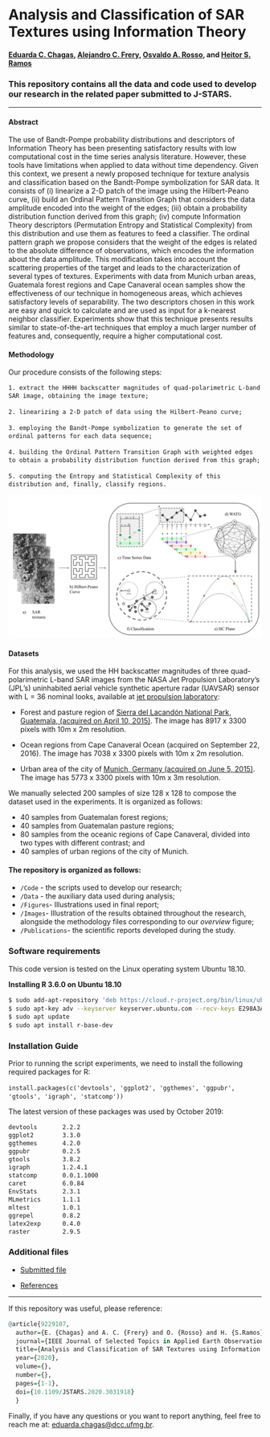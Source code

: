 # Analysis and Classification of SAR Textures using Information Theory

#### [Eduarda C. Chagas](mailto:eduarda.chagas@dcc.ufmg.br), [Alejandro C. Frery](mailto:acfrery@laccan.ufal.br), [Osvaldo A. Rosso](mailto:oarosso@gmail.com), and [Heitor S. Ramos](mailto:ramosh@dcc.ufmg.br)


### This repository contains all the data and code used to develop our research in the related paper submitted to J-STARS. 

---

#### Abstract

The use of Bandt-Pompe probability distributions and descriptors of Information Theory has been presenting satisfactory results with low computational cost in the time series analysis literature. However, these tools have limitations when applied to data without time dependency. Given this context, we present a newly proposed technique for texture analysis and classification based on the Bandt-Pompe symbolization for SAR data. It consists of (i) linearize a 2-D patch of the image using the Hilbert-Peano curve, (ii) build an Ordinal Pattern Transition Graph that considers the data amplitude encoded into the weight of the edges; (iii) obtain a probability distribution function derived from this graph; (iv) compute Information Theory descriptors (Permutation Entropy and Statistical Complexity) from this distribution and use them as features to feed a classifier. The ordinal pattern graph we propose considers that the weight of the edges is related to the absolute difference of observations, which encodes the information about the data amplitude. This modification takes into account the scattering properties of the target and leads to the characterization of several types of textures. Experiments with data from Munich urban areas, Guatemala forest regions and Cape Canaveral ocean samples show the effectiveness of our technique in homogeneous areas, which achieves satisfactory levels of separability. The two descriptors chosen in this work are easy and quick to calculate and are used as input for a k-nearest neighbor classifier. Experiments show that this technique presents results similar to state-of-the-art techniques that employ a much larger number of features and, consequently, require a higher computational cost.

#### Methodology

Our procedure consists of the following steps:

	1. extract the HHHH backscatter magnitudes of quad-polarimetric L-band SAR image, obtaining the image texture;

	2. linearizing a 2-D patch of data using the Hilbert-Peano curve;

	3. employing the Bandt-Pompe symbolization to generate the set of ordinal patterns for each data sequence;

	4. building the Ordinal Pattern Transition Graph with weighted edges to obtain a probability distribution function derived from this graph;

	5. computing the Entropy and Statistical Complexity of this distribution and, finally, classify regions.
	
<img src="/Figures/AnalysisSARTextures.png" />


#### Datasets

For this analysis, we used the HH backscatter magnitudes of three quad-polarimetric L-band SAR images from the NASA Jet Propulsion Laboratory’s (JPL’s) uninhabited aerial vehicle synthetic aperture radar (UAVSAR) sensor with L = 36 nominal looks, available at <a href="https://uavsar.jpl.nasa.gov/cgi-bin">jet propulsion laboratory</a>:

- Forest and pasture region of <a href="https://uavsar.jpl.nasa.gov/cgi-bin/product.pl?jobName=Lacand_30202_15043_006_150410_L090_CX_01#dados">Sierra del Lacandón National Park, Guatemala, (acquired on April 10, 2015)</a>. The image has 8917 x 3300 pixels with 10m x 2m resolution.

- Ocean regions from Cape Canaveral Ocean (acquired on September 22, 2016). The image has 7038 x 3300 pixels with 10m x 2m resolution.

- Urban area of the city of <a href="https://uavsar.jpl.nasa.gov/cgi-bin/product.pl?jobName=munich_19417_15088_002_150605_L090_CX_01#data">Munich, Germany (acquired on June 5, 2015)</a>. The image has 5773 x 3300 pixels with 10m x 3m resolution.

We manually selected 200 samples of size 128 x 128 to compose the dataset used in the experiments. It is organized as follows:

- 40 samples from Guatemalan forest regions;
- 40 samples from Guatemalan pasture regions;
- 80 samples from the oceanic regions of Cape Canaveral, divided into two types with different contrast; and
- 40 samples of urban regions of the city of Munich.

#### The repository is organized as follows:
- `/Code` - the scripts used to develop our research; 
- `/Data` - the auxiliary data used during analysis; 
- `/Figures`- Illustrations used in final report; 
- `/Images`- Illustration of the results obtained throughout the research, alongside the methodology files corresponding to our *overview* figure; 
- `/Publications`- the scientific reports developed during the study. 

### Software requirements

This code version is tested on the Linux operating system Ubuntu 18.10.

**Installing R 3.6.0 on Ubuntu 18.10**

```sh
$ sudo add-apt-repository 'deb https://cloud.r-project.org/bin/linux/ubuntu disco-cran35/'
$ sudo apt-key adv --keyserver keyserver.ubuntu.com --recv-keys E298A3A825C0D65DFD57CBB651716619E084DAB9
$ sudo apt update
$ sudo apt install r-base-dev
```

### Installation Guide

Prior to running the script experiments, we need to install the following required packages for R: 

``
install.packages(c('devtools', 'ggplot2', 'ggthemes', 'ggpubr', 'gtools', 'igraph', 'statcomp'))
``

The latest version of these packages was used by October 2019:

```
devtools       2.2.2 
ggplot2        3.3.0       
ggthemes       4.2.0      
ggpubr         0.2.5  
gtools         3.8.2      
igraph         1.2.4.1       
statcomp       0.0.1.1000  
caret          6.0.84
EnvStats       2.3.1
MLmetrics      1.1.1
mltest         1.0.1
ggrepel        0.8.2
latex2exp      0.4.0
raster         2.9.5
```

### Additional files

- [Submitted file](<https://github.com/EduardaChagas/SAR-WATG/blob/master/Publications/JSTARS%202020/SARTexture-IT.R1.pdf>)

- [References](<http://htmlpreview.github.io/?https://github.com/EduardaChagas/SAR-WATG/blob/master/Publications/JSTARS%202020/ReferencesR0.html>)

---

If this repository was useful, please reference:

``` r
@article{9229107,
  author={E. {Chagas} and A. C. {Frery} and O. {Rosso} and H. {S.Ramos}},
  journal={IEEE Journal of Selected Topics in Applied Earth Observations and Remote Sensing}, 
  title={Analysis and Classification of SAR Textures using Information Theory}, 
  year={2020},
  volume={},
  number={},
  pages={1-1},
  doi={10.1109/JSTARS.2020.3031918}
  }
 ``` 


Finally, if you have any questions or you want to report anything, feel free to reach me at: eduarda.chagas@dcc.ufmg.br. 






